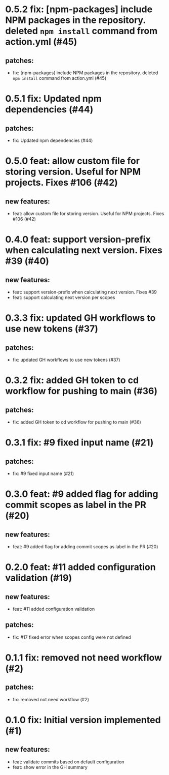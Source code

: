 # 0.5.2 fix: [npm-packages] include NPM packages in the repository. deleted `npm install` command from action.yml (#45)

## patches:
* fix: [npm-packages] include NPM packages in the repository. deleted `npm install` command from action.yml (#45)

# 0.5.1 fix: Updated npm dependencies (#44)

## patches:
* fix: Updated npm dependencies (#44)

# 0.5.0 feat: allow custom file for storing version. Useful for NPM projects. Fixes #106 (#42)

## new features:
* feat: allow custom file for storing version. Useful for NPM projects. Fixes #106 (#42)

# 0.4.0 feat: support version-prefix when calculating next version. Fixes #39 (#40)

## new features:
* feat: support version-prefix when calculating next version. Fixes #39
* feat: support calculating next version per scopes

# 0.3.3 fix: updated GH workflows to use new tokens (#37)

## patches:
* fix: updated GH workflows to use new tokens (#37)

# 0.3.2 fix: added GH token to cd workflow for pushing to main (#36)

## patches:
* fix: added GH token to cd workflow for pushing to main (#36)

# 0.3.1 fix: #9 fixed input name (#21)

## patches:
* fix: #9 fixed input name (#21)

# 0.3.0 feat: #9 added flag for adding commit scopes as label in the PR (#20)

## new features:
* feat: #9 added flag for adding commit scopes as label in the PR (#20)

# 0.2.0 feat: #11 added configuration validation (#19)

## new features:
* feat: #11 added configuration validation
## patches:
* fix: #17 fixed error when scopes config were not defined

# 0.1.1 fix: removed not need workflow (#2)

## patches:
* fix: removed not need workflow (#2)

# 0.1.0 fix: Initial version implemented (#1)

## new features:
* feat: validate commits based on default configuration
* feat: show error in the GH summary

